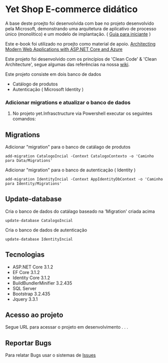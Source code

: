 Yet Shop E-commerce didático 
===================================================

A base deste proejto foi desenvolvida com bae no projeto desenvolvido pela Microsoft, demonstrando uma arquitetura de aplicativo de processo único 
(monolítico) e um modelo de implantação. ( [Guia para iniciante](https://github.com/dotnet-architecture/eShopOnWeb/wiki/Getting-Started-for-Beginners) )

Este e-book foi utilizado no proejto como material de apoio. [ Architecting Modern Web Applications with ASP.NET Core and Azure](https://dotnet.microsoft.com/download/e-book/aspnet/pdf)

Este projeto foi desenvolvido com os princípios de 'Clean Code' & 'Clean Architecture', segue algumas das referências na nossa [wiki](https://github.com/marcelobiberg/YetShop/wiki). 

Este projeto consiste em dois banco de dados
* Catálogo de produtos
* Autenticação ( Microsoft Identity )

### Adicionar migrations e atualizar o banco de dados

1. No projeto yet.Infrasctructure via Powershell executar os seguintes comandos:

## Migrations

Adicionar "migration" para o banco de catálago de produtos
```
add-migration CatalogoIncial -Context CatalogoContexto -o 'Caminho para Data/Migrations'
```
Adicionar "migration" para o banco de autenticação ( Identity )
```
add-migration IdentityIncial -Context AppIdentityDbContext -o 'Caminho para Identity/Migrations'
```

## Update-database

Cria o banco de dados do catálago baseado na 'Migration' criada acima
```
update-database CatalogoIncial
```
Cria o banco de dados de autenticação
```
update-database IdentityIncial
```

## Tecnologias
* ASP.NET Core 3.1.2
* EF Core 3.1.2
* Identity Core 3.1.2
* BuildBundlerMinifier 3.2.435
* SQL Server
* Bootstrap 3.2.435
* Jquery 3.3.1

## Acesso ao projeto

Segue URL para acessar o projeto em desenvolvimento . . .

## Reportar Bugs

Para relatar Bugs usar o sistemas de [Issues](https://github.com/marcelobiberg/YetShop/issues)
